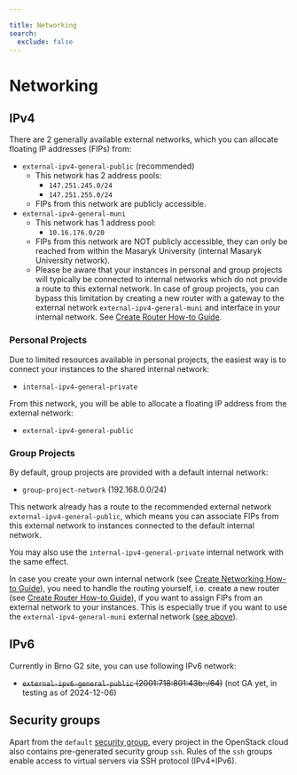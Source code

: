 ```yaml
---

title: Networking
search:
  exclude: false
---
```


# Networking

## IPv4

There are 2 generally available external networks, which you can allocate floating IP addresses (FIPs) from:
- `external-ipv4-general-public` (recommended)
  - This network has 2 address pools:
    - `147.251.245.0/24`
    - `147.251.255.0/24`
  - FIPs from this network are publicly accessible.
- `external-ipv4-general-muni`
  - This network has 1 address pool:
    - `10.16.176.0/20`
  - FIPs from this network are NOT publicly accessible, they can only be reached from within the Masaryk University (internal Masaryk University network).
  - Please be aware that your instances in personal and group projects will typically be connected to internal networks which do not provide
    a route to this external network.
    In case of group projects, you can bypass this limitation by creating a new router with a gateway to the external network `external-ipv4-general-muni`
    and interface in your internal network.
    See [Create Router How-to Guide](../../../how-to-guides/create-router.md).


### Personal Projects

Due to limited resources available in personal projects, the easiest way is to connect your instances to the shared internal network:
- `internal-ipv4-general-private`

From this network, you will be able to allocate a floating IP address from the external network:
- `external-ipv4-general-public`


### Group Projects

By default, group projects are provided with a default internal network:
- `group-project-network` (192.168.0.0/24)

This network already has a route to the recommended external network `external-ipv4-general-public`, which means you can associate FIPs from this
external network to instances connected to the default internal network.

You may also use the `internal-ipv4-general-private` internal network with the same effect.

In case you create your own internal network (see [Create Networking How-to Guide](../../../how-to-guides/create-networking.md)), you need to handle the routing
yourself, i.e. create a new router (see [Create Router How-to Guide](../../../how-to-guides/create-router.md)), if you want to assign FIPs from an external network
to your instances.
This is especially true if you want to use the `external-ipv4-general-muni` external network ([see above](#ipv4)).


## IPv6

Currently in Brno G2 site, you can use following IPv6 network:

- ~~`external-ipv6-general-public` (2001:718:801:43b::/64)~~ (not GA yet, in testing as of 2024-12-06)


## Security groups

Apart from the `default` [security group](../../../additional-information/security-groups.md), every project in the OpenStack cloud also contains pre-generated security group `ssh`. Rules of the `ssh` groups enable access to virtual servers via SSH protocol (IPv4+IPv6).
